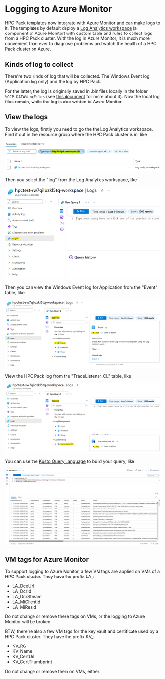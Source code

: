 # Logging to Azure Monitor

HPC Pack templates now integrate with Azure Monitor and can make logs to it. The templates by default deploy a [Log Analytics workspace](https://learn.microsoft.com/en-us/azure/azure-monitor/logs/log-analytics-workspace-overview) (a component of Azure Monitor) with custom table and rules to collect logs from a HPC Pack cluster. With the log in Azure Monitor, it is much more convenient than ever to diagnose problems and watch the health of a HPC Pack cluster on Azure.

## Kinds of log to collect

There're two kinds of log that will be collected. The Windows Event log (Application log only) and the log by HPC Pack.

For the latter, the log is originally saved in .bin files locally in the folder `%CCP_DATA%LogFiles` (see [this document](https://github.com/Azure/hpcpack/blob/master/kb/000000_How%20to%20collect%20HPC%20Pack%20logs.md) for more about it). Now the local log files remain, while the log is also written to Azure Monitor.

## View the logs

To view the logs, firstly you need to go the the Log Analytics workspace. Find it out in the resource group where the HPC Pack cluster is in, like

![Filter out the log analytics workspace](./AzureMonitorAssets/filter-log-analytics.png)

Then you select the "log" from the Log Analytics workspace, like

![Select log from the Log Analytics workspace](./AzureMonitorAssets/select-log.png)

Then you can view the Windows Event log for Application from the "Event" table, like

![Select Windows Event log](./AzureMonitorAssets/select-windows-event-log.png)

View the HPC Pack log from the "TraceListener_CL" table, like

![Select HPC Pack log](./AzureMonitorAssets/select-custom-log.png)

You can use the [Kusto Query Language](https://learn.microsoft.com/en-us/kusto/query/?view=microsoft-fabric) to build your query, like

![Query in KQL](./AzureMonitorAssets/custom-log-sample.png)

## VM tags for Azure Monitor

To support logging to Azure Monitor, a few VM tags are applied on VMs of a HPC Pack cluster. They have the prefix LA_:

* LA_DceUrl
* LA_DcrId
* LA_DcrStream
* LA_MiClientId
* LA_MiResId

Do not change or remove these tags on VMs, or the logging to Azure Monitor will be broken.

BTW, there're also a few VM tags for the key vault and certificate used by a HPC Pack cluster. They have the prefix KV_:

* KV_RG
* KV_Name
* KV_CertUrl
* KV_CertThumbprint

Do not change or remove them on VMs, either.